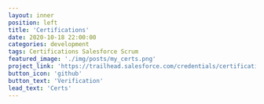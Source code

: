 ```yaml
---
layout: inner
position: left
title: 'Certifications'
date: 2020-10-18 22:00:00
categories: development
tags: Certifications Salesforce Scrum
featured_image: './img/posts/my_certs.png'
project_link: 'https://trailhead.salesforce.com/credentials/certification-detail-print?searchString=RvOoAAGJRm10MvT4BB8OzPxFJCcqMdOOK2usGqRy54N34XuO7BkyjhBmBSbib2pA'
button_icon: 'github'
button_text: 'Verification'
lead_text: 'Certs'
---
```

